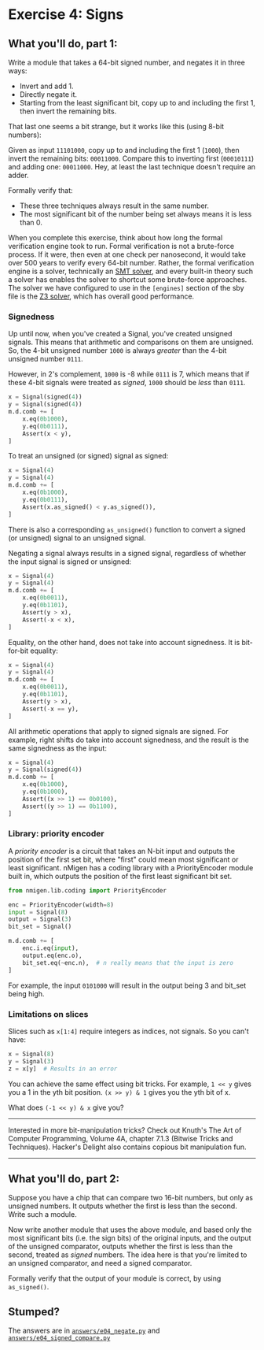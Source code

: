 # Exercise 4: Signs

## What you'll do, part 1:

Write a module that takes a 64-bit signed number, and negates it in three ways:

* Invert and add 1.
* Directly negate it.
* Starting from the least significant bit, copy up to and including the first 1, then invert the remaining bits.

That last one seems a bit strange, but it works like this (using 8-bit numbers):

Given as input `11101000`, copy up to and including the first 1 (`1000`), then invert the remaining bits: `00011000`. Compare this to inverting first (`00010111`) and adding one: `00011000`. Hey, at least the last technique doesn't require an adder.

Formally verify that:

* These three techniques always result in the same number.
* The most significant bit of the number being set always means it is less than 0.

When you complete this exercise, think about how long the formal verification engine took to run. Formal verification is not a brute-force process. If it were, then even at one check per nanosecond, it would take over 500 years to verify every 64-bit number. Rather, the formal verification engine is a solver, technically an [SMT solver](https://en.wikipedia.org/wiki/Satisfiability_modulo_theories), and every built-in theory such a solver has enables the solver to shortcut some brute-force approaches. The solver we have configured to use in the `[engines]` section of the sby file is the [Z3 solver](https://en.wikipedia.org/wiki/Z3_Theorem_Prover), which has overall good performance.

### Signedness

Up until now, when you've created a Signal, you've created unsigned signals. This means that arithmetic and comparisons on them are unsigned. So, the 4-bit unsigned number `1000` is always *greater* than the 4-bit unsigned number `0111`.

However, in 2's complement, `1000` is -8 while `0111` is 7, which means that if these 4-bit signals were treated as *signed*, `1000` should be *less* than `0111`.

```python
x = Signal(signed(4))
y = Signal(signed(4))
m.d.comb += [
    x.eq(0b1000),
    y.eq(0b0111),
    Assert(x < y),
]
```

To treat an unsigned (or signed) signal as signed:

```python
x = Signal(4)
y = Signal(4)
m.d.comb += [
    x.eq(0b1000),
    y.eq(0b0111),
    Assert(x.as_signed() < y.as_signed()),
]
```

There is also a corresponding `as_unsigned()` function to convert a signed (or unsigned) signal to an unsigned signal.

Negating a signal always results in a signed signal, regardless of whether the input signal is signed or unsigned:

```python
x = Signal(4)
y = Signal(4)
m.d.comb += [
    x.eq(0b0011),
    y.eq(0b1101),
    Assert(y > x),
    Assert(-x < x),
]
```

Equality, on the other hand, does not take into account signedness. It is bit-for-bit equality:

```python
x = Signal(4)
y = Signal(4)
m.d.comb += [
    x.eq(0b0011),
    y.eq(0b1101),
    Assert(y > x),
    Assert(-x == y),
]
```

All arithmetic operations that apply to signed signals are signed. For example, right shifts do take into account signedness, and the result is the same signedness as the input:

```python
x = Signal(4)
y = Signal(signed(4))
m.d.comb += [
    x.eq(0b1000),
    y.eq(0b1000),
    Assert((x >> 1) == 0b0100),
    Assert((y >> 1) == 0b1100),
]
```

### Library: priority encoder

A *priority encoder* is a circuit that takes an N-bit input and outputs the position of the first set bit, where "first" could mean most significant or least significant. nMigen has a coding library with a PriorityEncoder module built in, which outputs the position of the first least significant bit set.

```python
from nmigen.lib.coding import PriorityEncoder

enc = PriorityEncoder(width=8)
input = Signal(8)
output = Signal(3)
bit_set = Signal()

m.d.comb += [
    enc.i.eq(input),
    output.eq(enc.o),
    bit_set.eq(~enc.n),  # n really means that the input is zero
]
```

For example, the input `0101000` will result in the output being 3 and bit_set being high.

### Limitations on slices

Slices such as `x[1:4]` require integers as indices, not signals. So you can't have:

```python
x = Signal(8)
y = Signal(3)
z = x[y]  # Results in an error
```

You can achieve the same effect using bit tricks. For example, `1 << y` gives you a 1 in the yth bit position. `(x >> y) & 1` gives you the yth bit of x.

What does `(-1 << y) & x` give you?

-----

Interested in more bit-manipulation tricks? Check out Knuth's The Art of Computer Programming, Volume 4A, chapter 7.1.3 (Bitwise Tricks and Techniques). Hacker's Delight also contains copious bit manipulation fun.

-----

## What you'll do, part 2:

Suppose you have a chip that can compare two 16-bit numbers, but only as unsigned numbers. It outputs whether the first is less than the second. Write such a module.

Now write another module that uses the above module, and based only the most significant bits (i.e. the sign bits) of the original inputs, and the output of the unsigned comparator, outputs whether the first is less than the second, treated as *signed* numbers. The idea here is that you're limited to an unsigned comparator, and need a signed comparator.

Formally verify that the output of your module is correct, by using `as_signed()`.

## Stumped?

The answers are in [`answers/e04_negate.py`](answers/e04_negate.py) and [`answers/e04_signed_compare.py`](answers/e04_signed_compare.py)
